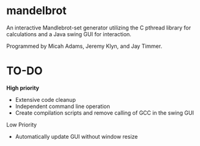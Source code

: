 # mandelbrot
An interactive Mandlebrot-set generator utilizing the C pthread library for calculations and a Java swing GUI for interaction.

Programmed by Micah Adams, Jeremy Klyn, and Jay Timmer.


TO-DO
===========
**High priority**
- Extensive code cleanup
- Independent command line operation
- Create compilation scripts and remove calling of GCC in the swing GUI

Low Priority
- Automatically update GUI without window resize
